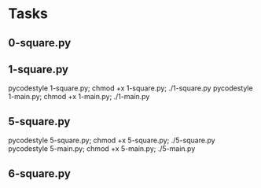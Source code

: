 #

# Tasks
## 0-square.py

## 1-square.py
pycodestyle 1-square.py; chmod +x 1-square.py; ./1-square.py
pycodestyle 1-main.py; chmod +x 1-main.py; ./1-main.py

##

##

##

## 5-square.py
pycodestyle 5-square.py; chmod +x 5-square.py; ./5-square.py
pycodestyle 5-main.py; chmod +x 5-main.py; ./5-main.py

##  6-square.py
